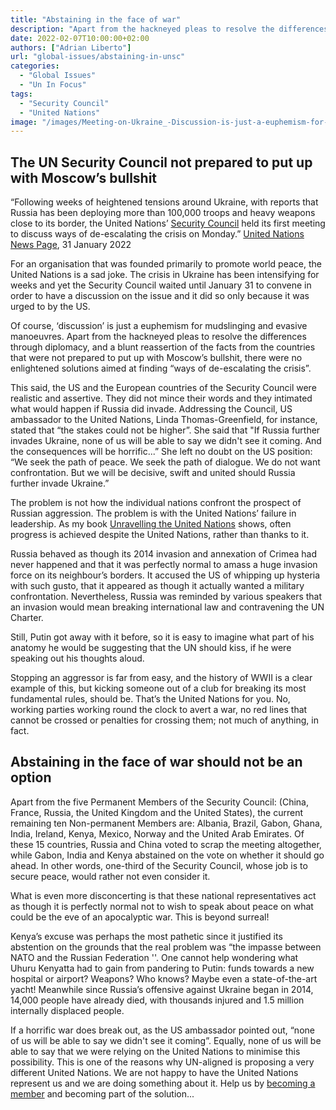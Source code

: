 ```yaml
---
title: "Abstaining in the face of war"
description: "Apart from the hackneyed pleas to resolve the differences and a blunt reassertion of the facts there were no enlightened solutions aimed at finding ways of de-escalating the Ukraine crisis."
date: 2022-02-07T10:00:00+02:00
authors: ["Adrian Liberto"]
url: "global-issues/abstaining-in-unsc"
categories: 
  - "Global Issues"
  - "Un In Focus"
tags: 
  - "Security Council"
  - "United Nations"
image: "/images/Meeting-on-Ukraine_-Discussion-is-just-a-euphemism-for-mudslinging-at-the-UN-Security-Council.jpg"
---
```

## **The UN Security Council not prepared to put up with Moscow’s bullshit**

“Following weeks of heightened tensions around Ukraine, with reports that Russia has been deploying more than 100,000 troops and heavy weapons close to its border, the United Nations’ [Security Council](https://www.un.org/securitycouncil/) held its first meeting to discuss ways of de-escalating the crisis on Monday.” [United Nations News Page](https://news.un.org/en/story/2022/01/1110912), 31 January 2022

For an organisation that was founded primarily to promote world peace, the United Nations is a sad joke. The crisis in Ukraine has been intensifying for weeks and yet the Security Council waited until January 31 to convene in order to have a discussion on the issue and it did so only because it was urged to by the US. 

Of course, ‘discussion’ is just a euphemism for mudslinging and evasive manoeuvres. Apart from the hackneyed pleas to resolve the differences through diplomacy, and a blunt reassertion of the facts from the countries that were not prepared to put up with Moscow’s bullshit, there were no enlightened solutions aimed at finding “ways of de-escalating the crisis”.

This said, the US and the European countries of the Security Council were realistic and assertive. They did not mince their words and they intimated what would happen if Russia did invade. Addressing the Council, US ambassador to the United Nations, Linda Thomas-Greenfield, for instance, stated that “the stakes could not be higher”. She said that "If Russia further invades Ukraine, none of us will be able to say we didn't see it coming. And the consequences will be horrific...” She left no doubt on the US position: “We seek the path of peace. We seek the path of dialogue. We do not want confrontation. But we will be decisive, swift and united should Russia further invade Ukraine.” 

The problem is not how the individual nations confront the prospect of Russian aggression. The problem is with the United Nations’ failure in leadership. As my book [Unravelling the United Nations](https://un-aligned.org/un-aligned-news/unravelling-the-united-nations-argead-style-officially-published/) shows, often progress is achieved despite the United Nations, rather than thanks to it.

Russia behaved as though its 2014 invasion and annexation of Crimea had never happened and that it was perfectly normal to amass a huge invasion force on its neighbour’s borders. It accused the US of whipping up hysteria with such gusto, that it appeared as though it actually wanted a military confrontation. Nevertheless, Russia was reminded by various speakers that an invasion would mean breaking international law and contravening the UN Charter. 

Still, Putin got away with it before, so it is easy to imagine what part of his anatomy he would be suggesting that the UN should kiss, if he were speaking out his thoughts aloud.

Stopping an aggressor is far from easy, and the history of WWII is a clear example of this, but kicking someone out of a club for breaking its most fundamental rules, should be. That’s the United Nations for you. No, working parties working round the clock to avert a war, no red lines that cannot be crossed or penalties for crossing them; not much of anything, in fact.

## **Abstaining in the face of war should not be an option**

Apart from the five Permanent Members of the Security Council: (China, France, Russia, the United Kingdom and the United States), the current remaining ten Non-permanent Members are: Albania, Brazil, Gabon, Ghana, India, Ireland, Kenya, Mexico, Norway and the United Arab Emirates. Of these 15 countries, Russia and China voted to scrap the meeting altogether, while Gabon, India and Kenya abstained on the vote on whether it should go ahead. In other words, one-third of the Security Council, whose job is to secure peace, would rather not even consider it. 

What is even more disconcerting is that these national representatives act as though it is perfectly normal not to wish to speak about peace on what could be the eve of an apocalyptic war. This is beyond surreal! 

Kenya’s excuse was perhaps the most pathetic since it justified its abstention on the grounds that the real problem was “the impasse between NATO and the Russian Federation ''. One cannot help wondering what Uhuru Kenyatta had to gain from pandering to Putin: funds towards a new hospital or airport? Weapons? Who knows? Maybe even a state-of-the-art yacht! Meanwhile since Russia’s offensive against Ukraine began in 2014, 14,000 people have already died, with thousands injured and 1.5 million internally displaced people.

If a horrific war does break out, as the US ambassador pointed out, “none of us will be able to say we didn't see it coming”. Equally, none of us will be able to say that we were relying on the United Nations to minimise this possibility. This is one of the reasons why UN-aligned is proposing a very different United Nations. We are not happy to have the United Nations represent us and we are doing something about it. Help us by [becoming a member](https://un-aligned.org/register/) and becoming part of the solution...

